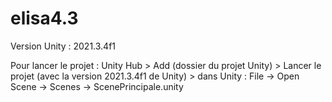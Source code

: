 # elisa4.3
Version Unity : 2021.3.4f1

Pour lancer le projet : 
Unity Hub >
            Add (dossier du projet Unity) >
                                            Lancer le projet (avec la version 2021.3.4f1 de Unity) >
                                                                                                      dans Unity :
                                                                                                                  File
                                                                                                                  -> Open Scene
                                                                                                                  -> Scenes
                                                                                                                  -> ScenePrincipale.unity

